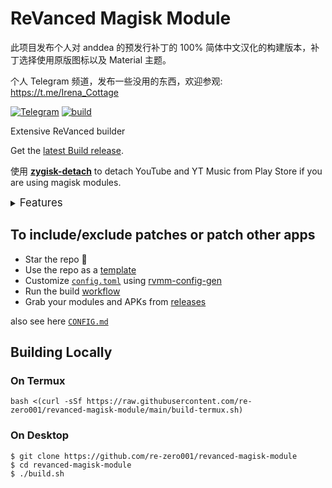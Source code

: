 # ReVanced Magisk Module

此项目发布个人对 anddea 的预发行补丁的 100% 简体中文汉化的构建版本，补丁选择使用原版图标以及 Material 主题。

个人 Telegram 频道，发布一些没用的东西，欢迎参观: https://t.me/Irena_Cottage

[![Telegram](https://img.shields.io/badge/Telegram-2CA5E0?style=for-the-badge&logo=telegram&logoColor=white)](https://t.me/rvc_magisk)
[![build](https://github.com/j-hc/revanced-magisk-module/actions/workflows/build.yml/badge.svg?event=schedule)](https://github.com/re-zero001/revanced-magisk-module/actions/workflows/build.yml)

Extensive ReVanced builder  

Get the [latest Build release](https://github.com/re-zero001/revanced-magisk-module/releases).

使用 [**zygisk-detach**](https://github.com/j-hc/zygisk-detach) to detach YouTube and YT Music from Play Store if you are using magisk modules. 

<details><summary><big>Features</big></summary>
<ul>
 <li>Support all present and future ReVanced and <a href="https://github.com/anddea/revanced-patches">ReVanced Extended</a> apps</li>
 <li> Can build Magisk modules and non-root APKs</li>
 <li> Updated daily with the latest versions of apps and patches</li>
 <li> Optimize APKs and modules for size</li>
 <li> Modules</li>
    <ul>
     <li> recompile invalidated odex for faster usage</li>
     <li> receive updates from Magisk app</li>
     <li> do not break safetynet or trigger root detections</li>
     <li> handle installation of the correct version of the stock app and all that</li>
     <li> support Magisk and KernelSU</li>
    </ul>
</ul>
Note that the <a href="../../actions/workflows/ci.yml">CI workflow</a> is scheduled to build the modules and APKs everyday using GitHub Actions if there is a change in ReVanced patches. You may want to disable it.
</details>

## To include/exclude patches or patch other apps

 * Star the repo :eyes:
 * Use the repo as a [template](https://github.com/new?template_name=revanced-magisk-module&template_owner=j-hc)
 * Customize [`config.toml`](./config.toml) using [rvmm-config-gen](https://j-hc.github.io/rvmm-config-gen/)
 * Run the build [workflow](../../actions/workflows/build.yml)
 * Grab your modules and APKs from [releases](../../releases)

also see here [`CONFIG.md`](./CONFIG.md)

## Building Locally
### On Termux
```console
bash <(curl -sSf https://raw.githubusercontent.com/re-zero001/revanced-magisk-module/main/build-termux.sh)
```

### On Desktop
```console
$ git clone https://github.com/re-zero001/revanced-magisk-module
$ cd revanced-magisk-module
$ ./build.sh
```
